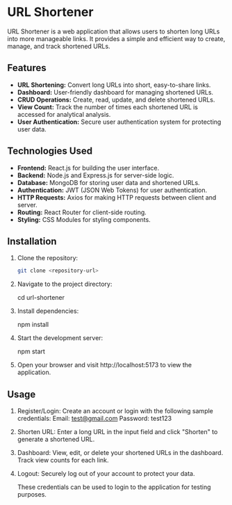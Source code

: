 # URL Shortener

URL Shortener is a web application that allows users to shorten long URLs into more manageable links. It provides a simple and efficient way to create, manage, and track shortened URLs.

## Features

- **URL Shortening:** Convert long URLs into short, easy-to-share links.
- **Dashboard:** User-friendly dashboard for managing shortened URLs.
- **CRUD Operations:** Create, read, update, and delete shortened URLs.
- **View Count:** Track the number of times each shortened URL is accessed for analytical analysis.
- **User Authentication:** Secure user authentication system for protecting user data.

## Technologies Used

- **Frontend:** React.js for building the user interface.
- **Backend:** Node.js and Express.js for server-side logic.
- **Database:** MongoDB for storing user data and shortened URLs.
- **Authentication:** JWT (JSON Web Tokens) for user authentication.
- **HTTP Requests:** Axios for making HTTP requests between client and server.
- **Routing:** React Router for client-side routing.
- **Styling:** CSS Modules for styling components.

## Installation

1. Clone the repository:
   ```bash
   git clone <repository-url>

2. Navigate to the project directory:

    cd url-shortener

3. Install dependencies:

    npm install

4. Start the development server:

    npm start

5. Open your browser and visit http://localhost:5173 to view the application.


## Usage

1. Register/Login: Create an account or login with the following sample credentials:
      Email: test@gmail.com
      Password: test123
2. Shorten URL: Enter a long URL in the input field and click "Shorten" to generate a shortened URL.
3. Dashboard: View, edit, or delete your shortened URLs in the dashboard. Track view counts for each link.
4. Logout: Securely log out of your account to protect your data.
   
   These credentials can be used to login to the application for testing purposes.
